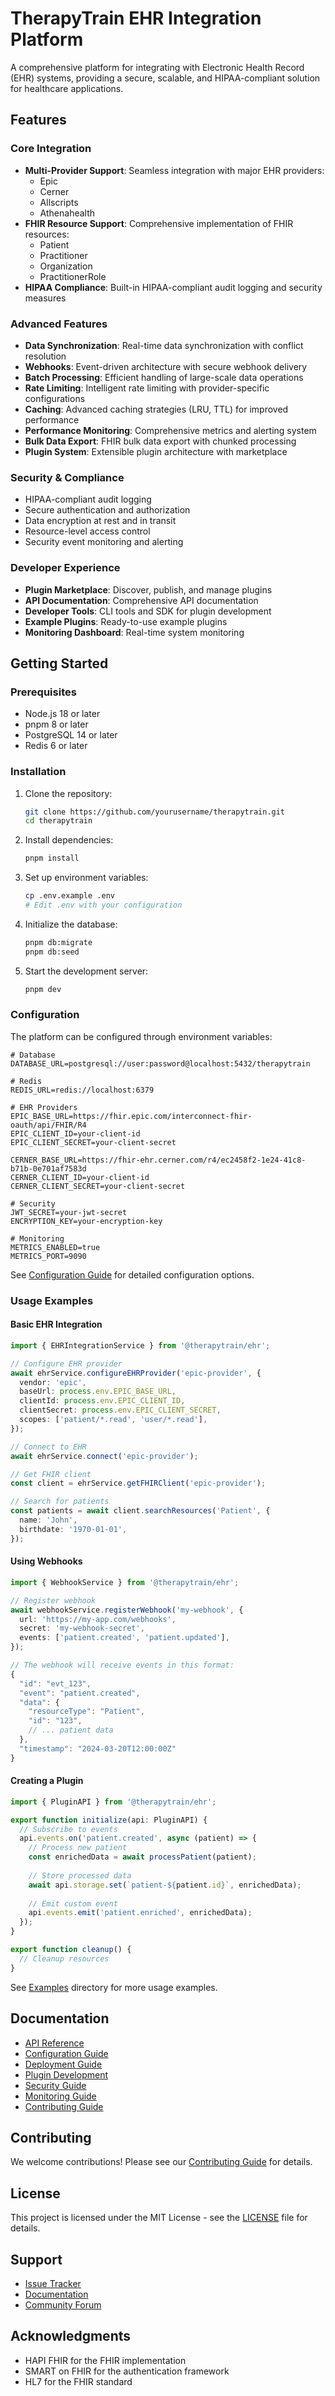 # TherapyTrain EHR Integration Platform

A comprehensive platform for integrating with Electronic Health Record (EHR) systems, providing a secure, scalable, and HIPAA-compliant solution for healthcare applications.

## Features

### Core Integration
- **Multi-Provider Support**: Seamless integration with major EHR providers:
  - Epic
  - Cerner
  - Allscripts
  - Athenahealth
- **FHIR Resource Support**: Comprehensive implementation of FHIR resources:
  - Patient
  - Practitioner
  - Organization
  - PractitionerRole
- **HIPAA Compliance**: Built-in HIPAA-compliant audit logging and security measures

### Advanced Features
- **Data Synchronization**: Real-time data synchronization with conflict resolution
- **Webhooks**: Event-driven architecture with secure webhook delivery
- **Batch Processing**: Efficient handling of large-scale data operations
- **Rate Limiting**: Intelligent rate limiting with provider-specific configurations
- **Caching**: Advanced caching strategies (LRU, TTL) for improved performance
- **Performance Monitoring**: Comprehensive metrics and alerting system
- **Bulk Data Export**: FHIR bulk data export with chunked processing
- **Plugin System**: Extensible plugin architecture with marketplace

### Security & Compliance
- HIPAA-compliant audit logging
- Secure authentication and authorization
- Data encryption at rest and in transit
- Resource-level access control
- Security event monitoring and alerting

### Developer Experience
- **Plugin Marketplace**: Discover, publish, and manage plugins
- **API Documentation**: Comprehensive API documentation
- **Developer Tools**: CLI tools and SDK for plugin development
- **Example Plugins**: Ready-to-use example plugins
- **Monitoring Dashboard**: Real-time system monitoring

## Getting Started

### Prerequisites
- Node.js 18 or later
- pnpm 8 or later
- PostgreSQL 14 or later
- Redis 6 or later

### Installation

1. Clone the repository:
   ```bash
   git clone https://github.com/yourusername/therapytrain.git
   cd therapytrain
   ```

2. Install dependencies:
   ```bash
   pnpm install
   ```

3. Set up environment variables:
   ```bash
   cp .env.example .env
   # Edit .env with your configuration
   ```

4. Initialize the database:
   ```bash
   pnpm db:migrate
   pnpm db:seed
   ```

5. Start the development server:
   ```bash
   pnpm dev
   ```

### Configuration

The platform can be configured through environment variables:

```env
# Database
DATABASE_URL=postgresql://user:password@localhost:5432/therapytrain

# Redis
REDIS_URL=redis://localhost:6379

# EHR Providers
EPIC_BASE_URL=https://fhir.epic.com/interconnect-fhir-oauth/api/FHIR/R4
EPIC_CLIENT_ID=your-client-id
EPIC_CLIENT_SECRET=your-client-secret

CERNER_BASE_URL=https://fhir-ehr.cerner.com/r4/ec2458f2-1e24-41c8-b71b-0e701af7583d
CERNER_CLIENT_ID=your-client-id
CERNER_CLIENT_SECRET=your-client-secret

# Security
JWT_SECRET=your-jwt-secret
ENCRYPTION_KEY=your-encryption-key

# Monitoring
METRICS_ENABLED=true
METRICS_PORT=9090
```

See [Configuration Guide](docs/configuration.md) for detailed configuration options.

### Usage Examples

#### Basic EHR Integration
```typescript
import { EHRIntegrationService } from '@therapytrain/ehr';

// Configure EHR provider
await ehrService.configureEHRProvider('epic-provider', {
  vendor: 'epic',
  baseUrl: process.env.EPIC_BASE_URL,
  clientId: process.env.EPIC_CLIENT_ID,
  clientSecret: process.env.EPIC_CLIENT_SECRET,
  scopes: ['patient/*.read', 'user/*.read'],
});

// Connect to EHR
await ehrService.connect('epic-provider');

// Get FHIR client
const client = ehrService.getFHIRClient('epic-provider');

// Search for patients
const patients = await client.searchResources('Patient', {
  name: 'John',
  birthdate: '1970-01-01',
});
```

#### Using Webhooks
```typescript
import { WebhookService } from '@therapytrain/ehr';

// Register webhook
await webhookService.registerWebhook('my-webhook', {
  url: 'https://my-app.com/webhooks',
  secret: 'my-webhook-secret',
  events: ['patient.created', 'patient.updated'],
});

// The webhook will receive events in this format:
{
  "id": "evt_123",
  "event": "patient.created",
  "data": {
    "resourceType": "Patient",
    "id": "123",
    // ... patient data
  },
  "timestamp": "2024-03-20T12:00:00Z"
}
```

#### Creating a Plugin
```typescript
import { PluginAPI } from '@therapytrain/ehr';

export function initialize(api: PluginAPI) {
  // Subscribe to events
  api.events.on('patient.created', async (patient) => {
    // Process new patient
    const enrichedData = await processPatient(patient);
    
    // Store processed data
    await api.storage.set(`patient-${patient.id}`, enrichedData);
    
    // Emit custom event
    api.events.emit('patient.enriched', enrichedData);
  });
}

export function cleanup() {
  // Cleanup resources
}
```

See [Examples](docs/examples) directory for more usage examples.

## Documentation

- [API Reference](docs/api/README.md)
- [Configuration Guide](docs/configuration.md)
- [Deployment Guide](docs/deployment.md)
- [Plugin Development](docs/plugins/README.md)
- [Security Guide](docs/security.md)
- [Monitoring Guide](docs/monitoring.md)
- [Contributing Guide](CONTRIBUTING.md)

## Contributing

We welcome contributions! Please see our [Contributing Guide](CONTRIBUTING.md) for details.

## License

This project is licensed under the MIT License - see the [LICENSE](LICENSE) file for details.

## Support

- [Issue Tracker](https://github.com/yourusername/therapytrain/issues)
- [Documentation](docs/README.md)
- [Community Forum](https://community.therapytrain.com)

## Acknowledgments

- HAPI FHIR for the FHIR implementation
- SMART on FHIR for the authentication framework
- HL7 for the FHIR standard
